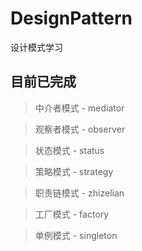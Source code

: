 # DesignPattern
设计模式学习


## 目前已完成

> 中介者模式 - mediator

> 观察者模式 - observer

> 状态模式 - status

> 策略模式 - strategy

> 职责链模式 - zhizelian

> 工厂模式 - factory

> 单例模式 - singleton